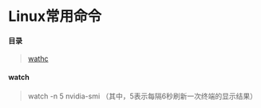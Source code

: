 # Linux常用命令

#### 目录
> [wathc](#watch)


#### watch
> watch -n 5 nvidia-smi （其中，5表示每隔6秒刷新一次终端的显示结果）
> 